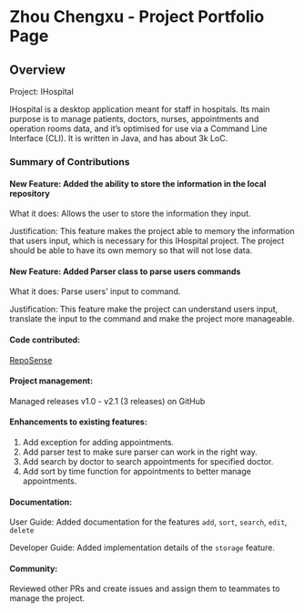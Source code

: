# Zhou Chengxu - Project Portfolio Page

## Overview
Project: IHospital

IHospital is a desktop application meant for staff in hospitals.
Its main purpose is to manage patients, doctors, nurses, appointments and operation rooms data,
and it’s optimised for use via a Command Line Interface (CLI).
It is written in Java, and has about 3k LoC.

### Summary of Contributions
#### New Feature: Added the ability to store the information in the local repository
What it does: Allows the user to store the information they input.

Justification: This feature makes the project able to memory the information that users input, which
is necessary for this IHospital project.
The project should be able to have its own memory so that will not lose data.

#### New Feature: Added Parser class to parse users commands
What it does: Parse users' input to command.

Justification: This feature make the project can understand users input, translate the input to the command
and make the project more manageable.



#### Code contributed:
[RepoSense](https://nus-cs2113-ay2122s2.github.io/tp-dashboard/?search=&sort=groupTitle&sortWithin=title&timeframe=commit&mergegroup=&groupSelect=groupByRepos&breakdown=true&checkedFileTypes=docs~functional-code~test-code~other&since=2022-02-18&tabOpen=true&tabType=authorship&tabAuthor=Demonshaha&tabRepo=AY2122S2-CS2113-T11-2%2Ftp%5Bmaster%5D&authorshipIsMergeGroup=false&authorshipFileTypes=docs~functional-code~test-code&authorshipIsBinaryFileTypeChecked=false)

#### Project management:
Managed releases v1.0 - v2.1 (3 releases) on GitHub

#### Enhancements to existing features:
1. Add exception for adding appointments.
2. Add parser test to make sure parser can work in the right way.
3. Add search by doctor to search appointments for specified doctor.
4. Add sort by time function for appointments to better manage appointments.


#### Documentation:
User Guide: 
Added documentation for the features `add`, `sort`, `search`, `edit`, `delete`

Developer Guide:
Added implementation details of the `storage` feature.

#### Community:
Reviewed other PRs and create issues and assign them to teammates to manage the project.
